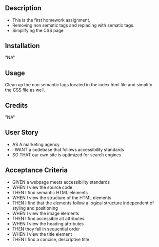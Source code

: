 # <First-Homework>

## Description

- This is the first homework assignment.
- Removing non sematic tags and replacing with sematic tags.
- Simplifying the CSS page

## Installation

"NA"

## Usage

Clean up the non semantic tags located in the index.html file and simplify the CSS file as well.

## Credits

"NA"

## User Story

- AS A marketing agency
- I WANT a codebase that follows accessibility standards
- SO THAT our own site is optimized for search engines

## Acceptance Criteria

- GIVEN a webpage meets accessibility standards
- WHEN I view the source code
- THEN I find semantic HTML elements
- WHEN I view the structure of the HTML elements
- THEN I find that the elements follow a logical structure independent of styling and positioning
- WHEN I view the image elements
- THEN I find accessible alt attributes
- WHEN I view the heading attributes
- THEN they fall in sequential order
- WHEN I view the title element
- THEN I find a concise, descriptive title